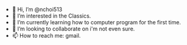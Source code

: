 - 👋 Hi, I’m @nchoi513
- 👀 I’m interested in the Classics. 
- 🌱 I’m currently learning how to computer program for the first time. 
- 💞️ I’m looking to collaborate on i'm not even sure. 
- 📫 How to reach me: gmail. 

<!---
nchoi513/nchoi513 is a ✨ special ✨ repository because its `README.md` (this file) appears on your GitHub profile.
You can click the Preview link to take a look at your changes.
--->
